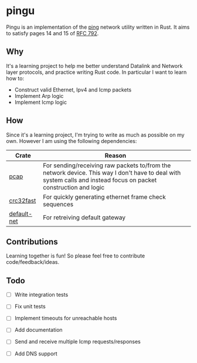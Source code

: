 # pingu
Pingu is an implementation of the [ ping](https://en.wikipedia.org/wiki/Ping_(networking_utility)) network utility written in Rust. It aims to satisfy pages 14 and 15 of [RFC 792](https://datatracker.ietf.org/doc/html/rfc792).

## Why
It's a learning project to help me better understand Datalink and Network layer protocols, and practice writing Rust code. In particular I want to learn how to:

* Construct valid Ethernet, Ipv4 and Icmp packets
* Implement Arp logic
* Implement Icmp logic

## How
Since it's a learning project, I'm trying to write as much as possible on my own. However I am using the following dependencies:

| Crate | Reason |
| ------|--------|
| [pcap](https://github.com/rust-pcap/pcap) | For sending/receiving raw packets to/from the network device. This way I don't have to deal with system calls and instead focus on packet construction and logic |
| [crc32fast](https://github.com/srijs/rust-crc32fast) | For quickly generating ethernet frame check sequences |
| [default-net](https://github.com/shellrow/default-net) | For retreiving default gateway |


## Contributions
Learning together is fun! So please feel free to contribute code/feedback/ideas.

## Todo

* [ ] Write integration tests
* [ ] Fix unit tests
* [ ] Implement timeouts for unreachable hosts
* [ ] Add documentation
* [ ] Send and receive multiple Icmp requests/responses
* [ ] Add DNS support


